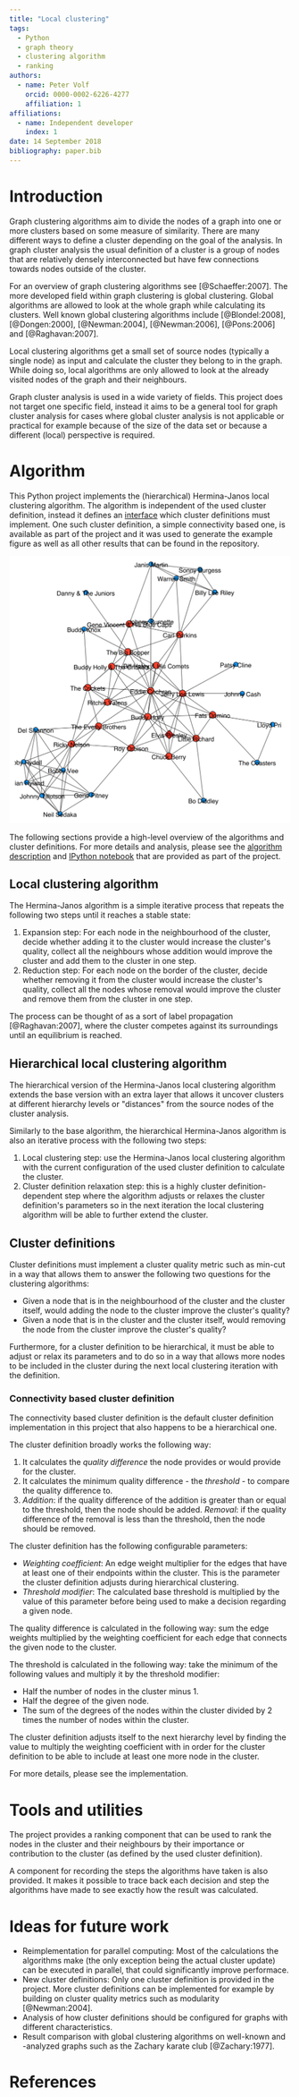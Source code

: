 ```yaml
---
title: "Local clustering"
tags:
  - Python
  - graph theory
  - clustering algorithm
  - ranking
authors:
  - name: Peter Volf
    orcid: 0000-0002-6226-4277
    affiliation: 1
affiliations:
  - name: Independent developer
    index: 1
date: 14 September 2018
bibliography: paper.bib
---
```


# Introduction

Graph clustering algorithms aim to divide the nodes of a graph into one or more clusters based on some measure of similarity. There are many different ways to define a cluster depending on the goal of the analysis. In graph cluster analysis the usual definition of a cluster is a group of nodes that are relatively densely interconnected but have few connections towards nodes outside of the cluster.

For an overview of graph clustering algorithms see [@Schaeffer:2007]. The more developed field within graph clustering is global clustering. Global algorithms are allowed to look at the whole graph while calculating its clusters. Well known global clustering algorithms include [@Blondel:2008], [@Dongen:2000], [@Newman:2004], [@Newman:2006], [@Pons:2006] and [@Raghavan:2007].

Local clustering algorithms get a small set of source nodes (typically a single node) as input and calculate the cluster they belong to in the graph. While doing so, local algorithms are only allowed to look at the already visited nodes of the graph and their neighbours.

Graph cluster analysis is used in a wide variety of fields. This project does not target one specific field, instead it aims to be a general tool for graph cluster analysis for cases where global cluster analysis is not applicable or practical for example because of the size of the data set or because a different (local) perspective is required.

# Algorithm

This Python project implements the (hierarchical) Hermina-Janos local clustering algorithm. The algorithm is independent of the used cluster definition, instead it defines an [interface](src/localclustering/definitions/base.py) which cluster definitions must implement. One such cluster definition, a simple connectivity based one, is available as part of the project and it was used to generate the example figure as well as all other results that can be found in the repository.

![The cluster of Elvis Presley in Spotify's Related Artists graph.](documents/cluster_example.png)

The following sections provide a high-level overview of the algorithms and cluster definitions. For more details and analysis, please see the [algorithm description](documents/algorithm.rst) and [IPython notebook](documents/Algorithm%20Analysis%20with%20the%20Spotify%20Related%20Artists%20Graph.ipynb) that are provided as part of the project.

## Local clustering algorithm

The Hermina-Janos algorithm is a simple iterative process that repeats the following two steps until it reaches a stable state:

1. Expansion step: For each node in the neighbourhood of the cluster, decide whether adding it to the cluster would increase the cluster's quality, collect all the neighbours whose addition would improve the cluster and add them to the cluster in one step.
2. Reduction step: For each node on the border of the cluster, decide whether removing it from the cluster would increase the cluster's quality, collect all the nodes whose removal would improve the cluster and remove them from the cluster in one step.

The process can be thought of as a sort of label propagation [@Raghavan:2007], where the cluster competes against its surroundings until an equilibrium is reached.

## Hierarchical local clustering algorithm

The hierarchical version of the Hermina-Janos local clustering algorithm extends the base version with an extra layer that allows it uncover clusters at different hierarchy levels or "distances" from the source nodes of the cluster analysis.

Similarly to the base algorithm, the hierarchical Hermina-Janos algorithm is also an iterative process with the following two steps:

1. Local clustering step: use the Hermina-Janos local clustering algorithm with the current configuration of the used cluster definition to calculate the cluster.
2. Cluster definition relaxation step: this is a highly cluster definition-dependent step where the algorithm adjusts or relaxes the cluster definition's parameters so in the next iteration the local clustering algorithm will be able to further extend the cluster.

## Cluster definitions

Cluster definitions must implement a cluster quality metric such as min-cut in a way that allows them to answer the following two questions for the clustering algorithms:

* Given a node that is in the neighbourhood of the cluster and the cluster itself, would adding the node to the cluster improve the cluster's quality?
* Given a node that is in the cluster and the cluster itself, would removing the node from the cluster improve the cluster's quality?

Furthermore, for a cluster definition to be hierarchical, it must be able to adjust or relax its parameters and to do so in a way that allows more nodes to be included in the cluster during the next local clustering iteration with the definition.

### Connectivity based cluster definition

The connectivity based cluster definition is the default cluster definition implementation in this project that also happens to be a hierarchical one.

The cluster definition broadly works the following way:

1. It calculates the *quality difference* the node provides or would provide for the cluster.
2. It calculates the minimum quality difference - the *threshold* - to compare the quality difference to.
3. *Addition*: if the quality difference of the addition is greater than or equal to the threshold, then the node should be added. *Removal*: if the quality difference of the removal is less than the threshold, then the node should be removed.

The cluster definition has the following configurable parameters:

* *Weighting coefficient*: An edge weight multiplier for the edges that have at least one of their endpoints within the cluster. This is the parameter the cluster definition adjusts during hierarchical clustering.
* *Threshold modifier*: The calculated base threshold is multiplied by the value of this parameter before being used to make a decision regarding a given node.

The quality difference is calculated in the following way: sum the edge weights multiplied by the weighting coefficient for each edge that connects the given node to the cluster.

The threshold is calculated in the following way: take the minimum of the following values and multiply it by the threshold modifier:

* Half the number of nodes in the cluster minus 1.
* Half the degree of the given node.
* The sum of the degrees of the nodes within the cluster divided by 2 times the number of nodes within the cluster.

The cluster definition adjusts itself to the next hierarchy level by finding the value to multiply the weighting coefficient with in order for the cluster definition to be able to include at least one more node in the cluster.

For more details, please see the implementation.

# Tools and utilities

The project provides a ranking component that can be used to rank the nodes in the cluster and their neighbours by their importance or contribution to the cluster (as defined by the used cluster definition).

A component for recording the steps the algorithms have taken is also provided. It makes it possible to trace back each decision and step the algorithms have made to see exactly how the result was calculated.

# Ideas for future work

- Reimplementation for parallel computing: Most of the calculations the algorithms make (the only exception being the actual cluster update) can be executed in parallel, that could significantly improve performace.
- New cluster definitions: Only one cluster definition is provided in the project. More cluster definitions can be implemented for example by building on cluster quality metrics such as modularity [@Newman:2004].
- Analysis of how cluster definitions should be configured for graphs with different characteristics.
- Result comparison with global clustering algorithms on well-known and -analyzed graphs such as the Zachary karate club [@Zachary:1977].

# References
